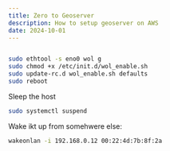 ```yaml
---
title: Zero to Geoserver
description: How to setup geoserver on AWS
date: 2024-10-01
---
```


```bash

sudo ethtool -s eno0 wol g
sudo chmod +x /etc/init.d/wol_enable.sh
sudo update-rc.d wol_enable.sh defaults
sudo reboot
```

Sleep the host
```bash
sudo systemctl suspend
```

Wake ikt up from somehwere else:

```bash
wakeonlan -i 192.168.0.12 00:22:4d:7b:8f:2a
```
